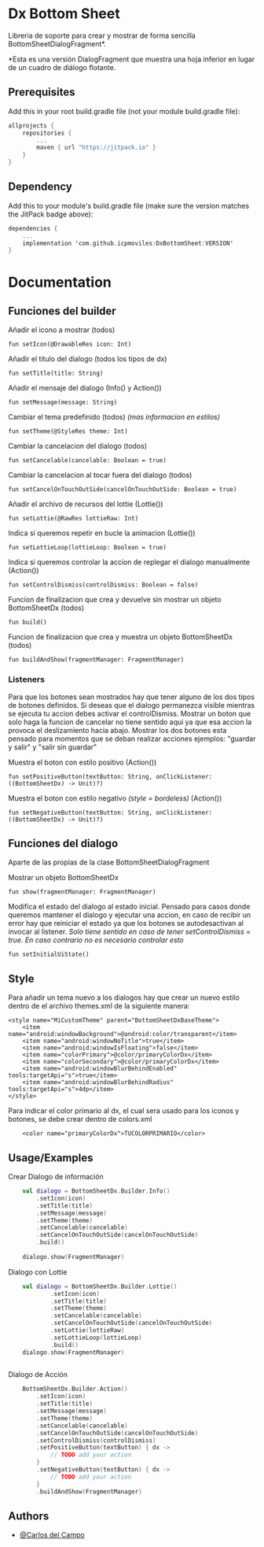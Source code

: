 # Dx Bottom Sheet

Libreria de soporte para crear y mostrar de forma sencilla BottomSheetDialogFragment*.

*Esta es una versión DialogFragment que muestra una hoja inferior en lugar de un cuadro de diálogo flotante.
## Prerequisites

Add this in your root build.gradle file (not your module build.gradle file):

```kotlin
allprojects {
    repositories {
        ...
        maven { url "https://jitpack.io" }
    }
}
```
## Dependency

Add this to your module's build.gradle file (make sure the version matches the JitPack badge above):

```kotlin
dependencies {
    ...
    implementation 'com.github.icpmoviles:DxBottomSheet:VERSION'
}
```

# Documentation

## Funciones del builder

Añadir el icono a mostrar (todos)
    
    fun setIcon(@DrawableRes icon: Int)

Añadir el titulo del dialogo (todos los tipos de dx)
    
    fun setTitle(title: String)

Añadir el mensaje del dialogo (Info() y Action())

    fun setMessage(message: String)

Cambiar el tema predefinido (todos) 
*(mas informacion en estilos)*

    fun setTheme(@StyleRes theme: Int)
    

Cambiar la cancelacion del dialogo (todos) 

    fun setCancelable(cancelable: Boolean = true)

Cambiar la cancelacion al tocar fuera del dialogo (todos)

    fun setCancelOnTouchOutSide(cancelOnTouchOutSide: Boolean = true)

Añadir el archivo de recursos del lottie (Lottie())

    fun setLottie(@RawRes lottieRaw: Int)

Indica si queremos repetir en bucle la animacion (Lottie())

    fun setLottieLoop(lottieLoop: Boolean = true)


Indica si queremos controlar la accion de replegar el dialogo manualmente (Action())

    fun setControlDismiss(controlDismiss: Boolean = false)

Funcion de finalizacion que crea y devuelve sin mostrar un objeto BottomSheetDx (todos) 

    fun build()

Funcion de finalizacion que crea y muestra un objeto BottomSheetDx (todos) 

    fun buildAndShow(fragmentManager: FragmentManager)

### Listeners

Para que los botones sean mostrados hay que tener alguno de los dos tipos de botones definidos. Si deseas que el dialogo permanezca visible mientras se ejecuta tu accion debes activar el controlDismiss.
Mostrar un boton que solo haga la funcion de cancelar no tiene sentido aqui ya que esa accion la provoca el deslizamiento hacia abajo.
Mostrar los dos botones esta pensado para momentos que se deban realizar acciones ejemplos:
"guardar y salir" y "salir sin guardar"

Muestra el boton con estilo positivo (Action())

    fun setPositiveButton(textButton: String, onClickListener: ((BottomSheetDx) -> Unit)?)

Muestra el boton con estilo negativo *(style = bordeless)* (Action())

    fun setNegativeButton(textButton: String, onClickListener: ((BottomSheetDx) -> Unit)?)


## Funciones del dialogo
Aparte de las propias de la clase BottomSheetDialogFragment 

Mostrar un objeto BottomSheetDx

    fun show(fragmentManager: FragmentManager)

Modifica el estado del dialogo al estado inicial. Pensado para casos donde queremos mantener el dialogo y ejecutar una accion, en caso de recibir un error hay que reiniciar el estado ya que los botones se autodesactivan al invocar al listener. *Solo tiene sentido en caso de tener setControlDismiss = true. En caso contrario no es necesario controlar esto*

    fun setInitialUiState()


## Style

Para añadir un tema nuevo a los dialogos hay que crear un nuevo estilo dentro de el archivo themes.xml de la siguiente manera:

    
    <style name="MiCustomTheme" parent="BottomSheetDxBaseTheme">
        <item name="android:windowBackground">@android:color/transparent</item>
        <item name="android:windowNoTitle">true</item>
        <item name="android:windowIsFloating">false</item>
        <item name="colorPrimary">@color/primaryColorDx</item>
        <item name="colorSecondary">@color/primaryColorDx</item>
        <item name="android:windowBlurBehindEnabled" tools:targetApi="s">true</item>
        <item name="android:windowBlurBehindRadius" tools:targetApi="s">4dp</item>
    </style>


Para indicar el color primario al dx, el cual sera usado para los iconos y botones, se debe crear dentro de colors.xml

        <color name="primaryColorDx">TUCOLORPRIMARIO</color>
## Usage/Examples

Crear Dialogo de información
```kotlin
    val dialogo = BottomSheetDx.Builder.Info()
        .setIcon(icon)
        .setTitle(title)
        .setMessage(message)
        .setTheme(theme)
        .setCancelable(cancelable)
        .setCancelOnTouchOutSide(cancelOnTouchOutSide)
        .build()
        
    dialogo.show(FragmentManager)
```

Dialogo con Lottie
```kotlin
    val dialogo = BottomSheetDx.Builder.Lottie()
            .setIcon(icon)
            .setTitle(title)
            .setTheme(theme)
            .setCancelable(cancelable)
            .setCancelOnTouchOutSide(cancelOnTouchOutSide)
            .setLottie(lottieRaw)
            .setLottieLoop(lottieLoop)
            .build()
    dialogo.show(FragmentManager)
        
```

Dialogo de Acción
```kotlin
    BottomSheetDx.Builder.Action()
        .setIcon(icon)
        .setTitle(title)
        .setMessage(message)
        .setTheme(theme)
        .setCancelable(cancelable)
        .setCancelOnTouchOutSide(cancelOnTouchOutSide)
        .setControlDismiss(controlDismiss)
        .setPositiveButton(textButton) { dx ->
            // TODO add your action
        }
        .setNegativeButton(textButton) { dx ->
            // TODO add your action
        }
        .buildAndShow(FragmentManager)
```


## Authors

- [@Carlos del Campo](https://www.github.com/icpmoviles)

